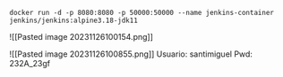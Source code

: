 ```
docker run -d -p 8080:8080 -p 50000:50000 --name jenkins-container jenkins/jenkins:alpine3.18-jdk11

```

![[Pasted image 20231126100154.png]]

![[Pasted image 20231126100855.png]]
Usuario: santimiguel
Pwd: 232A_23gf
